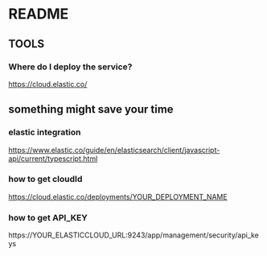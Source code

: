 # README

## TOOLS
### Where do I deploy the service?
https://cloud.elastic.co/

## something might save your time 
### elastic integration 
https://www.elastic.co/guide/en/elasticsearch/client/javascript-api/current/typescript.html

### how to get cloudId
https://cloud.elastic.co/deployments/YOUR_DEPLOYMENT_NAME

### how to get API_KEY 
https://YOUR_ELASTICCLOUD_URL:9243/app/management/security/api_keys


